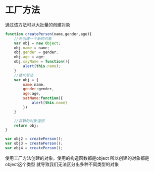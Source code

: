 # 工厂方法
通过该方法可以大批量的创建对象
```js
function createPerson(name,gender,age){
    //先创建一个新的对象
    var obj = new Object;
    obj.name = name;
    obj.gender = gender;
    obj.age = age;
    obj.sayName = function(){
        alert(this.name);
    }
	//替代写法
	var obj = {
		name:name,
		gender:gender,
		age:age,
		satName:function({
			alert(this.name)
		})
	}

    //将新的对象返回
    return obj;
}

var obj2 = createPerson();
var obj3 = createPerson();
var obj4 = createPerson();
```
使用工厂方法创建的对象，使用的构造函数都是object
所以创建的对象都是object这个类型
就导致我们无法区分出多种不同类型的对象